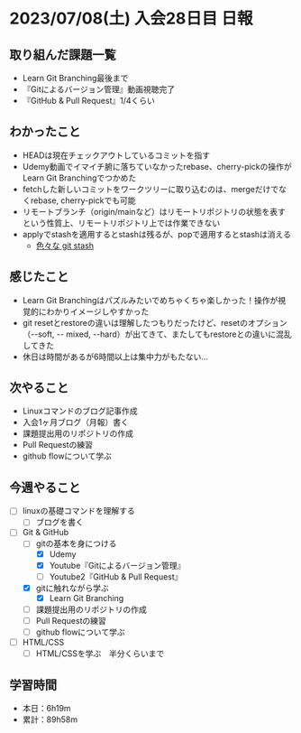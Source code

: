 # 2023/07/08(土) 入会28日目 日報

## 取り組んだ課題一覧

- Learn Git Branching最後まで
- 『Gitによるバージョン管理』動画視聴完了
- 『GitHub & Pull Request』1/4くらい

## わかったこと

- HEADは現在チェックアウトしているコミットを指す
- Udemy動画でイマイチ腑に落ちていなかったrebase、cherry-pickの操作がLearn Git Branchingでつかめた
- fetchした新しいコミットをワークツリーに取り込むのは、mergeだけでなくrebase, cherry-pickでも可能
- リモートブランチ（origin/mainなど）はリモートリポジトリの状態を表すという性質上、リモートリポジトリ上では作業できない
- applyでstashを適用するとstashは残るが、popで適用するとstashは消える
  - [色々な git stash](https://qiita.com/akasakas/items/768c0b563b96f8a9be9d)

## 感じたこと

- Learn Git Branchingはパズルみたいでめちゃくちゃ楽しかった！操作が視覚的にわかりイメージしやすかった
- git resetとrestoreの違いは理解したつもりだったけど、resetのオプション（--soft, -- mixed, --hard）が出てきて、またしてもrestoreとの違いに混乱してきた
- 休日は時間があるが6時間以上は集中力がもたない...

## 次やること

- Linuxコマンドのブログ記事作成
- 入会1ヶ月ブログ（月報）書く
- 課題提出用のリポジトリの作成
- Pull Requestの練習
- github flowについて学ぶ

## 今週やること

- [ ] linuxの基礎コマンドを理解する
  - [ ] ブログを書く
- [ ] Git & GitHub
  - [ ] gitの基本を身につける
    - [x] Udemy
    - [x] Youtube『Gitによるバージョン管理』
    - [ ] Youtube2『GitHub & Pull Request』
  - [x] gitに触れながら学ぶ
    - [x] Learn Git Branching
  - [ ] 課題提出用のリポジトリの作成
  - [ ] Pull Requestの練習
  - [ ] github flowについて学ぶ
- [ ] HTML/CSS
  - [ ] HTML/CSSを学ぶ　半分くらいまで

## 学習時間

- 本日：6h19m
- 累計：89h58m
